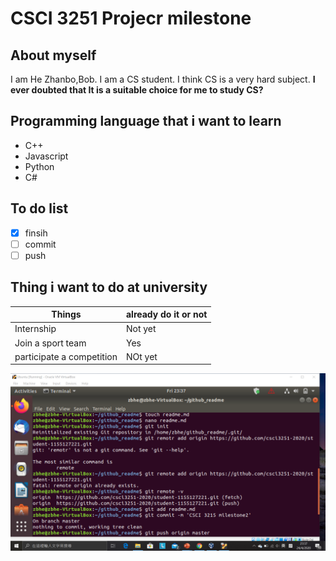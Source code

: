 # CSCI 3251 Projecr milestone

## About myself

I am He Zhanbo,Bob. I am a CS student. I think CS is a very hard subject. 
**I ever doubted that It is a suitable choice for me to study CS?**

## Programming language that i want to learn
* C++
* Javascript
* Python
* C#

## To do list

- [x] finsih
- [ ] commit
- [ ] push

## Thing i want to do at university
| Things | already do it or not |
|--------|----------------------|
|Internship |  Not yet          |
|Join a sport team |  Yes       |
|participate a competition | NOt yet |

![milestone2 screenshot](https://github.com/csci3251-2020/student-1155127221/blob/master/Project%20milestone%202%20screenshot.png)
